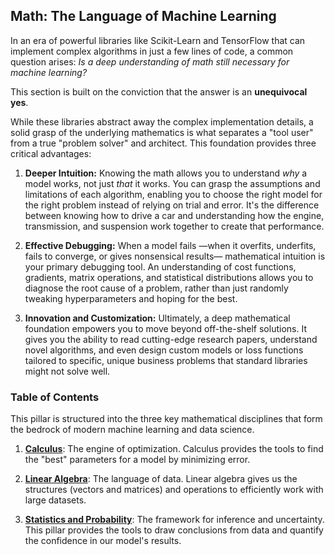 ## Math: The Language of Machine Learning

In an era of powerful libraries like Scikit-Learn and TensorFlow that can implement complex algorithms in just a few lines of code, a common question arises: *Is a deep understanding of math still necessary for machine learning?*

This section is built on the conviction that the answer is an **unequivocal yes**.

While these libraries abstract away the complex implementation details, a solid grasp of the underlying mathematics is what separates a "tool user" from a true "problem solver" and architect. This foundation provides three critical advantages:

1.  **Deeper Intuition:** Knowing the math allows you to understand *why* a model works, not just *that* it works. You can grasp the assumptions and limitations of each algorithm, enabling you to choose the right model for the right problem instead of relying on trial and error. It's the difference between knowing how to drive a car and understanding how the engine, transmission, and suspension work together to create that performance.

2.  **Effective Debugging:** When a model fails —when it overfits, underfits, fails to converge, or gives nonsensical results— mathematical intuition is your primary debugging tool. An understanding of cost functions, gradients, matrix operations, and statistical distributions allows you to diagnose the root cause of a problem, rather than just randomly tweaking hyperparameters and hoping for the best.

3.  **Innovation and Customization:** Ultimately, a deep mathematical foundation empowers you to move beyond off-the-shelf solutions. It gives you the ability to read cutting-edge research papers, understand novel algorithms, and even design custom models or loss functions tailored to specific, unique business problems that standard libraries might not solve well.

### Table of Contents
This pillar is structured into the three key mathematical disciplines that form the bedrock of modern machine learning and data science.

1. **[Calculus](./01_calculus/)**: The engine of optimization. Calculus provides the tools to find the "best" parameters for a model by minimizing error.

2. **[Linear Algebra](./02_linear_algebra/)**: The language of data. Linear algebra gives us the structures (vectors and matrices) and operations to efficiently work with large datasets.

3. **[Statistics and Probability](./03_statistics_and_probability/)**: The framework for inference and uncertainty. This pillar provides the tools to draw conclusions from data and quantify the confidence in our model's results.